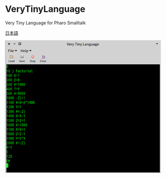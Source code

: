 # VeryTinyLanguage
Very Tiny Language for Pharo Smalltalk

[日本語](https://github.com/EiichiroIto/VeryTinyLanguage/blob/main/README.ja.md)

![Screenshot](https://raw.githubusercontent.com/EiichiroIto/VeryTinyLanguage/main/images/cvtl.png)
